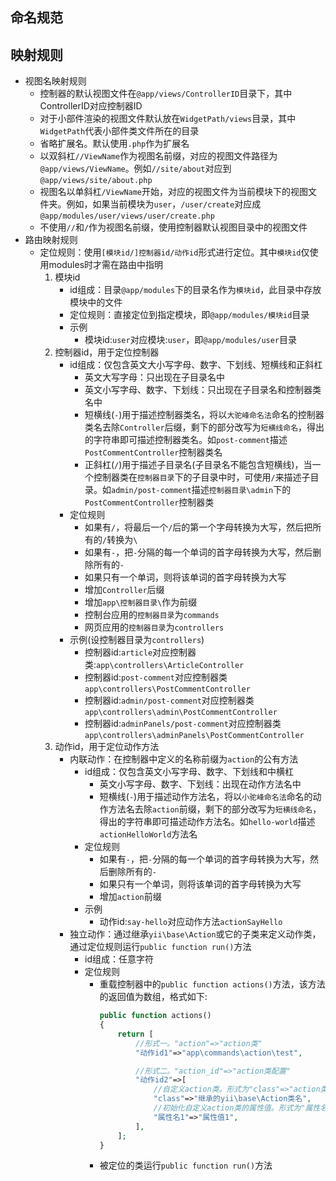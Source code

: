 ## 命名规范
## 映射规则
* 视图名映射规则 
    * 控制器的默认视图文件在`@app/views/ControllerID`目录下，其中ControllerID对应控制器ID
    * 对于小部件渲染的视图文件默认放在`WidgetPath/views`目录，其中`WidgetPath`代表小部件类文件所在的目录
    * 省略扩展名。默认使用`.php`作为扩展名
    * 以双斜杠`//ViewName`作为视图名前缀，对应的视图文件路径为`@app/views/ViewName`。例如`//site/about`对应到`@app/views/site/about.php`
    * 视图名以单斜杠`/ViewName`开始，对应的视图文件为当前模块下的视图文件夹。例如，如果当前模块为`user`，`/user/create`对应成`@app/modules/user/views/user/create.php`
    * 不使用`//`和`/`作为视图名前缀，使用控制器默认视图目录中的视图文件
* 路由映射规则
    * 定位规则：使用`[模块id/]控制器id/动作id`形式进行定位。其中`模块id`仅使用modules时才需在路由中指明
        1. 模块id
            * id组成：目录`@app/modules`下的目录名作为`模块id`，此目录中存放模块中的文件
            * 定位规则：直接定位到指定模块，即`@app/modules/模块id`目录 
            * 示例
                * 模块id:`user`对应模块:`user`，即`@app/modules/user`目录 
        1. 控制器id，用于定位控制器
            * id组成：仅包含英文大小写字母、数字、下划线、短横线和正斜杠
                * 英文大写字母：只出现在子目录名中
                * 英文小写字母、数字、下划线：只出现在子目录名和控制器类名中
                * 短横线(`-`)用于描述控制器类名，将以`大驼峰命名法`命名的控制器类名去除`Controller`后缀，剩下的部分改写为`短横线命名`，得出的字符串即可描述控制器类名。如`post-comment`描述`PostCommentController`控制器类名
                * 正斜杠(`/`)用于描述子目录名(子目录名不能包含短横线)，当一个控制器类在`控制器目录`下的子目录中时，可使用`/`来描述子目录。如`admin/post-comment`描述`控制器目录\admin`下的`PostCommentController`控制器类 
            * 定位规则
                * 如果有`/`，将最后一个`/`后的第一个字母转换为大写，然后把所有的`/`转换为`\`
                * 如果有`-`，把`-`分隔的每一个单词的首字母转换为大写，然后删除所有的`-`
                * 如果只有一个单词，则将该单词的首字母转换为大写
                * 增加`Controller`后缀
                * 增加`app\控制器目录\`作为前缀
                * 控制台应用的`控制器目录`为`commands`
                * 网页应用的`控制器目录`为`controllers`
            * 示例(设控制器目录为`controllers`)
                * 控制器id:`article`对应控制器类:`app\controllers\ArticleController`
                * 控制器id:`post-comment`对应控制器类`app\controllers\PostCommentController`
                * 控制器id:`admin/post-comment`对应控制器类`app\controllers\admin\PostCommentController`
                * 控制器id:`adminPanels/post-comment`对应控制器类`app\controllers\adminPanels\PostCommentController`
        1. 动作id，用于定位动作方法
            * 内联动作：在控制器中定义的名称前缀为`action`的公有方法
                * id组成：仅包含英文小写字母、数字、下划线和中横杠
                    * 英文小写字母、数字、下划线：出现在动作方法名中
                    * 短横线(`-`)用于描述动作方法名，将以`小驼峰命名法`命名的动作方法名去除`action`前缀，剩下的部分改写为`短横线命名`，得出的字符串即可描述动作方法名。如`hello-world`描述`actionHelloWorld`方法名
                * 定位规则
                    * 如果有`-`，把`-`分隔的每一个单词的首字母转换为大写，然后删除所有的`-`
                    * 如果只有一个单词，则将该单词的首字母转换为大写
                    * 增加`action`前缀
                * 示例
                    * 动作id:`say-hello`对应动作方法`actionSayHello`
            * 独立动作：通过继承`yii\base\Action`或它的子类来定义动作类，通过定位规则运行`public function run()`方法
                * id组成：任意字符
                * 定位规则
                    * 重载控制器中的`public function actions()`方法，该方法的返回值为数组，格式如下:
                        ```php
                        public function actions()
                        {
                            return [
                                //形式一。"action"=>"action类"
                                "动作id1"=>"app\commands\action\test",

                                //形式二。"action_id"=>"action类配置"
                                "动作id2"=>[
                                    //自定义action类。形式为"class"=>"action类"
                                    "class"=>"继承的yii\base\Action类名",    
                                    //初始化自定义action类的属性值。形式为"属性名"=>"属性值"
                                    "属性名1"=>"属性值1",      
                                ],    
                            ];
                        }
                        ``` 
                    * 被定位的类运行`public function run()`方法